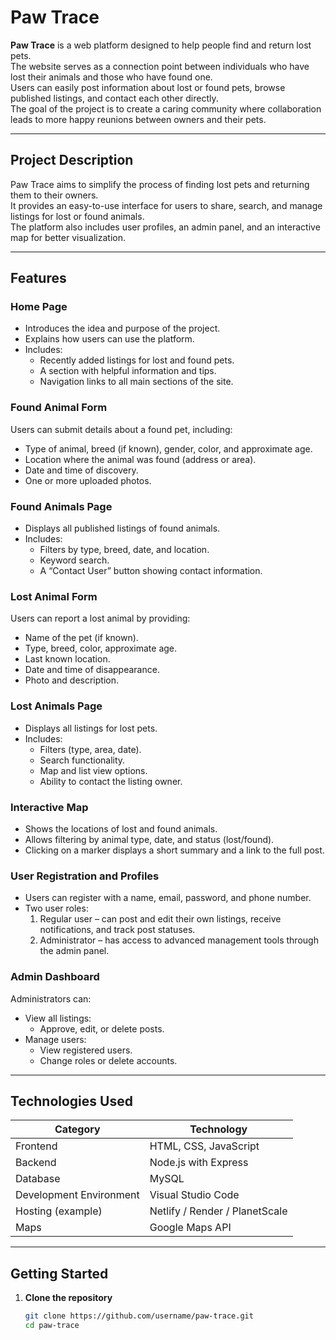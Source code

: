 # Paw Trace

**Paw Trace** is a web platform designed to help people find and return lost pets.  
The website serves as a connection point between individuals who have lost their animals and those who have found one.  
Users can easily post information about lost or found pets, browse published listings, and contact each other directly.  
The goal of the project is to create a caring community where collaboration leads to more happy reunions between owners and their pets.

---

## Project Description

Paw Trace aims to simplify the process of finding lost pets and returning them to their owners.  
It provides an easy-to-use interface for users to share, search, and manage listings for lost or found animals.  
The platform also includes user profiles, an admin panel, and an interactive map for better visualization.

---

## Features

### Home Page
- Introduces the idea and purpose of the project.
- Explains how users can use the platform.
- Includes:
  - Recently added listings for lost and found pets.
  - A section with helpful information and tips.
  - Navigation links to all main sections of the site.

### Found Animal Form
Users can submit details about a found pet, including:
- Type of animal, breed (if known), gender, color, and approximate age.
- Location where the animal was found (address or area).
- Date and time of discovery.
- One or more uploaded photos.

### Found Animals Page
- Displays all published listings of found animals.
- Includes:
  - Filters by type, breed, date, and location.
  - Keyword search.
  - A “Contact User” button showing contact information.

### Lost Animal Form
Users can report a lost animal by providing:
- Name of the pet (if known).
- Type, breed, color, approximate age.
- Last known location.
- Date and time of disappearance.
- Photo and description.

### Lost Animals Page
- Displays all listings for lost pets.
- Includes:
  - Filters (type, area, date).
  - Search functionality.
  - Map and list view options.
  - Ability to contact the listing owner.

### Interactive Map
- Shows the locations of lost and found animals.
- Allows filtering by animal type, date, and status (lost/found).
- Clicking on a marker displays a short summary and a link to the full post.

### User Registration and Profiles
- Users can register with a name, email, password, and phone number.
- Two user roles:
  1. Regular user – can post and edit their own listings, receive notifications, and track post statuses.
  2. Administrator – has access to advanced management tools through the admin panel.

### Admin Dashboard
Administrators can:
- View all listings:
  - Approve, edit, or delete posts.
- Manage users:
  - View registered users.
  - Change roles or delete accounts.

---

## Technologies Used

| Category | Technology |
|-----------|-------------|
| Frontend | HTML, CSS, JavaScript |
| Backend | Node.js with Express |
| Database | MySQL |
| Development Environment | Visual Studio Code |
| Hosting (example) | Netlify / Render / PlanetScale |
| Maps | Google Maps API |

---

## Getting Started

1. **Clone the repository**
   ```bash
   git clone https://github.com/username/paw-trace.git
   cd paw-trace
